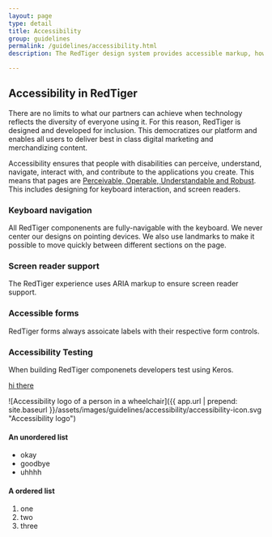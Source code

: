 ```yaml
---
layout: page
type: detail
title: Accessibility
group: guidelines
permalink: /guidelines/accessibility.html
description: The RedTiger design system provides accessible markup, however it is essential that you implement all accessibility recommendations including keyboard management and ARIA roles and properties.

---
```


## Accessibility in RedTiger
There are no limits to what our partners can achieve when technology reflects the diversity of everyone using it. For this reason, RedTiger is designed and developed for inclusion.  This democratizes our platform and enables all users to deliver best in class digital marketing and merchandizing content. 

Accessibility ensures that people with disabilities can perceive, understand, navigate, interact with, and contribute to the applications you create. This means that pages are [Perceivable, Operable, Understandable and Robust](https://www.w3.org/TR/WCAG20/). This includes designing for keyboard interaction, and screen readers. 

### Keyboard navigation
All RedTiger componenents are fully-navigable with the keyboard. We never center our designs on pointing devices. We also use landmarks to make it possible to move quickly between different sections on the page.

### Screen reader support
The RedTiger experience uses ARIA markup to ensure screen reader support.

### Accessible forms
RedTiger forms always assoicate labels with their respective form controls. 

### Accessibility Testing
When building RedTiger componenets developers test using Keros.

[hi there](http://microsoft.com.com)

![Accessibility logo of a person in a wheelchair]({{ app.url | prepend: site.baseurl }}/assets/images/guidelines/accessibility/accessibility-icon.svg "Accessibility logo")


#### An unordered list
* okay
* goodbye
* uhhhh

#### A ordered list
1. one
1. two
1. three
